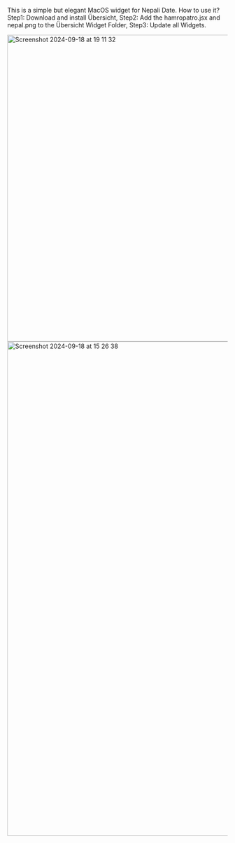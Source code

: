 This is a simple but elegant MacOS widget for Nepali Date.
How to use it?
Step1: Download and install Übersicht, Step2: Add the hamropatro.jsx and nepal.png to the Übersicht Widget Folder, Step3: Update all Widgets.

<img width="699" alt="Screenshot 2024-09-18 at 19 11 32" src="https://github.com/user-attachments/assets/3100b387-342b-44d0-9a77-6dfc6e081e2d">
<img width="1127" alt="Screenshot 2024-09-18 at 15 26 38" src="https://github.com/user-attachments/assets/e3e975ae-dd42-4463-8c46-0a4343179cfe">
